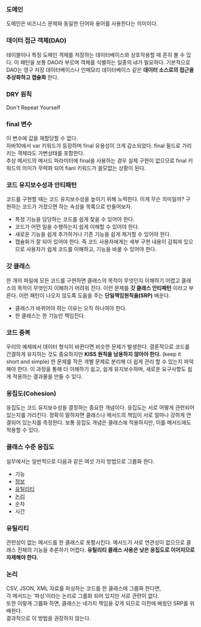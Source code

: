 ### 도메인
도메인은 비즈니스 문제와 동일한 단어와 용어를 사용한다는 의미이다.

### 데이터 접근 객체(DAO)
테이블이나 특정 도메인 객체를 저장하는 데이터베이스와 상호작용할 때 흔히 볼 수 있다.
이 패턴을 보통 DAO라 부르며 객체를 식별하는 일종의 id가 필요하다.
기본적으로 DAO는 영구 저장 데이터베이스나 인메모리 데이터베이스 같은 
**데이터 소스로의 접근을 추상화하고 캡슐화** 한다.

### DRY 원칙
Don't Repeat Yourself

### final 변수
이 변수에 값을 재할당할 수 없다.  
자바10에서 var 키워드가 등장하며 final 유용성이 크게 감소되었다.
final 필드로 가리키는 객체라도 가변상태를 포함한다.  
추상 메서드의 메서드 파라미터에 final을 사용하는 경우
실제 구현이 없으므로 final 키워드의 의미가 무력화 되어 fianl 키워드가 쓸모없는 상황이 된다.

### 코드 유지보수성과 안티패턴
코드를 구현할 때는 코드 유지보수성을 높이기 위해 노력한다.
이게 무슨 의미일까? 구현하는 코드가 가졌으면 하는 속성을 목록으로 만들어보자.
- 특정 기능을 담당하는 코드를 쉽게 찾을 수 있어야 한다.
- 코드가 어떤 일을 수행하는지 쉽게 이해할 수 있어야 한다.
- 새로운 기능을 쉽게 추가하거나 기존 기능을 쉽게 제거할 수 있어야 한다.
- 캡슐화가 잘 되어 있어야 한다.
  즉 코드 사용자에게는 세부 구현 내용이 감춰져 있으므로 사용자가 쉽게 코드를 이해하고,
  기능을 바꿀 수 있어야 한다. 
  
### 갓 클래스
한 개의 파일에 모든 코드를 구현하면
클래스의 목적이 무엇인지 이해하기 어렵고
클래스의 목적이 무엇인지 이해하기 어려워 진다.
이런 문제를 **갓 클래스 안티패턴** 이라고 부른다.
이런 패턴이 나오지 않도록 도움을 주는 **단일책임원칙을(SRP)** 배운다.
- 클래스가 바뀌어야 하는 이유는 오직 하나여야 한다.
- 한 클래스는 한 기능만 책임진다.

### 코드 중복
우리의 예제에서 데이터 형식이 바뀐다면 비슷한 문제가 발생한다.
결론적으로 코드를 간결하게 유지하는 것도 중요하지만 
**KISS 원칙을 남용하지 않아야 한다.** (keep it short and simple)
한 문제를 작은 개별 문제로 분리해 더 쉽게 관리 할 수 있는지 파악해야 한다.
이 과정을 통해 더 이해하기 쉽고, 쉽게 유지보수하며,
새로운 요구사항도 쉽게 적용하는 결과물을 만들 수 있다.

### 응집도(Cohesion)
응집도는 코드 유지보수성을 결정하는 중요한 개념이다.
응집도는 서로 어떻게 관련되어 있는지를 가리킨다.
정확히 말하자면 클래스나 메서드의 책임이 서로 얼마나 강하게 연결되어 있는지를 측정한다.
보통 응집도 개념은 클래스에 적용하지만, 이를 메서드에도 적용할 수 있다.

### 클래스 수준 응집도
실무에서는 일반적으로 다음과 같은 여섯 가지 방법으로 그룹화 한다.
- 기능
- [정보](#데이터-접근-객체(DAO))
- [유틸리티](#유틸리티)
- [논리](#논리)
- 순차
- 시간

### 유틸리티
관련성이 없는 메서드를 한 클래스로 포함시킨다.
메서드가 서로 연관성이 없으므로 클래스 전체의 기능을 추론하기 어렵다.
**유틸리티 클래스 사용은 낮은 응집도로 이어지므로 자제해야 한다.**

### 논리
CSV, JSON, XML 자료를 파싱하는 코드를 한 클래스에 그룹화 한다면,    
각 메서드는 '파싱'이라는 논리로 그룹화 되어 있지만 서로 관련이 없다.  
또한 이렇게 그룹화 하면, 클래스는 네가지 책임을 갖게 되므로 이전에 배웠던 SRP를 위배한다.  
결과적으로 이 방법을 권장하지 않는다.

